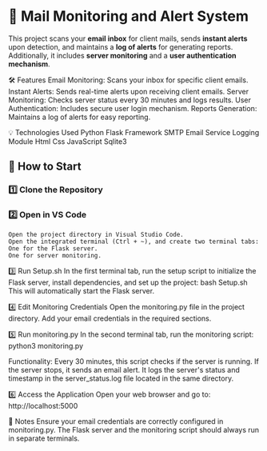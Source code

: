 # 📧 **Mail Monitoring and Alert System**

This project scans your **email inbox** for client mails, sends **instant alerts** upon detection, and maintains a **log of alerts** for generating reports. Additionally, it includes **server monitoring** and a **user authentication mechanism**.

🛠️ Features
    Email Monitoring: Scans your inbox for specific client emails.
    Instant Alerts: Sends real-time alerts upon receiving client emails.
    Server Monitoring: Checks server status every 30 minutes and logs results.
    User Authentication: Includes secure user login mechanism.
    Reports Generation: Maintains a log of alerts for easy reporting.

💡 Technologies Used
    Python 
    Flask Framework
    SMTP Email Service
    Logging Module
    Html
    Css
    JavaScript
    Sqlite3

## 🚀 **How to Start**

### 1️⃣ **Clone the Repository**

### 2️⃣ **Open in VS Code**
    Open the project directory in Visual Studio Code.
    Open the integrated terminal (Ctrl + ~), and create two terminal tabs:
    One for the Flask server.
    One for server monitoring.

3️⃣ Run Setup.sh
In the first terminal tab, run the setup script to initialize the Flask server, install dependencies, and set up the project:
bash Setup.sh
This will automatically start the Flask server.

4️⃣ Edit Monitoring Credentials
Open the monitoring.py file in the project directory.
Add your email credentials in the required sections.

5️⃣ Run monitoring.py
In the second terminal tab, run the monitoring script:
python3 monitoring.py

Functionality:
Every 30 minutes, this script checks if the server is running.
If the server stops, it sends an email alert.
It logs the server's status and timestamp in the server_status.log file located in the same directory.


6️⃣ Access the Application
    Open your web browser and go to:
    http://localhost:5000


📌 Notes
    Ensure your email credentials are correctly configured in monitoring.py.
    The Flask server and the monitoring script should always run in separate terminals.